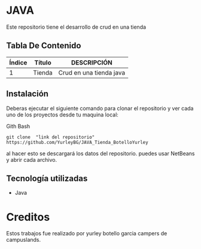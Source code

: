 # JAVA

Este repositorio tiene el desarrollo de crud en una tienda

## Tabla De Contenido
| Índice | Título | DESCRIPCIÓN|
|--|------|-----|
| 1 | Tienda | Crud en una tienda java|




## Instalación
 Deberas ejecutar el siguiente comando para clonar el repositorio y ver cada uno de los proyectos  desde tu maquina local:
 
Gith Bash

~~~ 
git clone  "link del repositorio" https://github.com/YurleyBG/JAVA_Tienda_BotelloYurley
~~~
al hacer esto se descargará  los datos del repositorio. puedes usar NetBeans  y abrir cada archivo.


 ## Tecnología utilizadas

* Java


# Creditos

Estos trabajos fue realizado por yurley botello garcia campers de campuslands.
